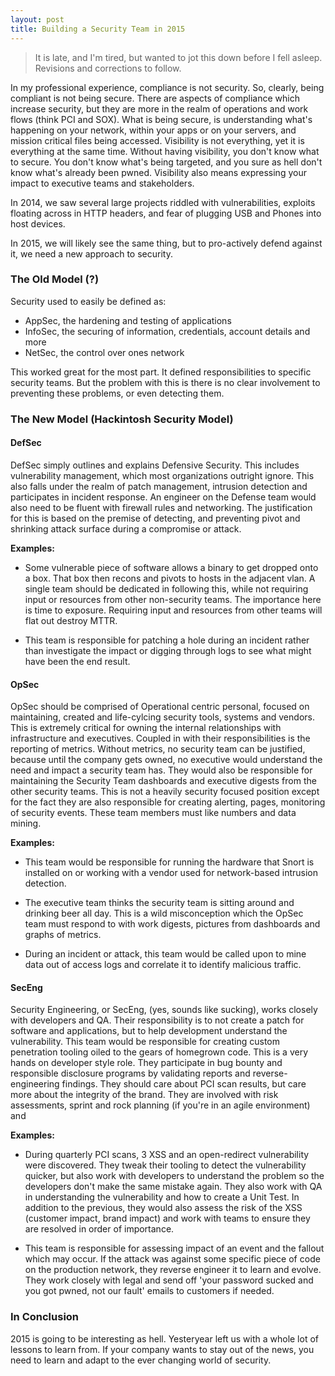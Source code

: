 ```yaml
---
layout: post
title: Building a Security Team in 2015
---
```

> It is late, and I'm tired, but wanted to jot this down before I fell asleep. Revisions and corrections to follow.

In my professional experience, compliance is not security. So, clearly, being compliant is not being secure. There are aspects of compliance which increase security, but they are more in the realm of operations and work flows (think PCI and SOX). What is being secure, is understanding what's happening on your network, within your apps or on your servers, and mission critical files being accessed. Visibility is not everything, yet it is everything at the same time. Without having visibility, you don't know what to secure. You don't know what's being targeted, and you sure as hell don't know what's already been pwned. Visibility also means expressing your impact to executive teams and stakeholders.

In 2014, we saw several large projects riddled with vulnerabilities, exploits floating across in HTTP headers, and fear of plugging USB and Phones into host devices. 

In 2015, we will likely see the same thing, but to pro-actively defend against it, we need a new approach to security.

### The Old Model (?)

Security used to easily be defined as:

  - AppSec, the hardening and testing of applications
  - InfoSec, the securing of information, credentials, account details and more
  - NetSec, the control over ones network

This worked great for the most part. It defined responsibilities to specific security teams. But the problem with this is there is no clear involvement to preventing these problems, or even detecting them.

### The New Model (Hackintosh Security Model)

#### DefSec

DefSec simply outlines and explains Defensive Security. This includes vulnerability management, which most organizations outright ignore. This also falls under the realm of patch management, intrusion detection and participates in incident response. An engineer on the Defense team would also need to be fluent with firewall rules and networking. The justification for this is based on the premise of detecting, and preventing pivot and shrinking attack surface during a compromise or attack.

**Examples:** 

  - Some vulnerable piece of software allows a binary to get dropped onto a box. That box then recons and pivots to hosts in the adjacent vlan. A single team should be dedicated in following this, while not requiring input or resources from other non-security teams. The importance here is time to exposure. Requiring input and resources from other teams will flat out destroy MTTR.

  - This team is responsible for patching a hole during an incident rather than investigate the impact or digging through logs to see what might have been the end result.


#### OpSec

OpSec should be comprised of Operational centric personal, focused on maintaining, created and life-cylcing security tools, systems and vendors. This is extremely critical for owning the internal relationships with infrastructure and executives. Coupled in with their responsibilities is the reporting of metrics. Without metrics, no security team can be justified, because until the company gets owned, no executive would understand the need and impact a security team has. They would also be responsible for maintaining the Security Team dashboards and executive digests from the other security teams. This is not a heavily security focused position except for the fact they are also responsible for creating alerting, pages, monitoring of security events. These team members must like numbers and data mining. 

**Examples:** 

  - This team would be responsible for running the hardware that Snort is installed on or working with a vendor used for network-based intrusion detection.

  - The executive team thinks the security team is sitting around and drinking beer all day. This is a wild misconception which the OpSec team must respond to with work digests, pictures from dashboards and graphs of metrics.

  - During an incident or attack, this team would be called upon to mine data out of access logs and correlate it to identify malicious traffic.


#### SecEng

Security Engineering, or SecEng, (yes, sounds like sucking), works closely with developers and QA. Their responsibility is to not create a patch for software and applications, but to help development understand the vulnerability. This team would be responsible for creating custom penetration tooling oiled to the gears of homegrown code. This is a very hands on developer style role. They participate in bug bounty and responsible disclosure programs by validating reports and reverse-engineering findings. They should care about PCI scan results, but care more about the integrity of the brand. They are involved with risk assessments, sprint and rock planning (if you're in an agile environment) and 

**Examples:**

  - During quarterly PCI scans, 3 XSS and an open-redirect vulnerability were discovered. They tweak their tooling to detect the vulnerability quicker, but also work with developers to understand the problem so the developers don't make the same mistake again. They also work with QA in understanding the vulnerability and how to create a Unit Test. In addition to the previous, they would also assess the risk of the XSS (customer impact, brand impact) and work with teams to ensure they are resolved in order of importance.

  - This team is responsible for assessing impact of an event and the fallout which may occur. If the attack was against some specific piece of code on the production network, they reverse engineer it to learn and evolve. They work closely with legal and send off 'your password sucked and you got pwned, not our fault' emails to customers if needed.

### In Conclusion

2015 is going to be interesting as hell. Yesteryear left us with a whole lot of lessons to learn from. If your company wants to stay out of the news, you need to learn and adapt to the ever changing world of security. 


